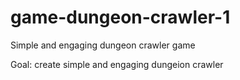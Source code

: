 # game-dungeon-crawler-1
Simple and engaging dungeon crawler game

Goal: create simple and engaging dungeion crawler